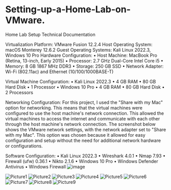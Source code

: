 # Setting-up-a-Home-Lab-on-VMware.

Home Lab Setup Technical Documentation

Virtualization Platform: VMware Fusion 12.2.4 
Host Operating System: macOS Monterey 12.6.2 
Guest Operating Systems: Kali Linux 2022.3, Windows 10 Pro
Hardware Configuration:
•	Host Machine: MacBook Pro (Retina, 13-inch, Early 2015)
•	Processor: 2.7 GHz Dual-Core Intel Core i5
•	Memory: 8 GB 1867 MHz DDR3
•	Storage: 250 GB SSD
•	Network Adapter: Wi-Fi (802.11ac) and Ethernet (10/100/1000BASE-T)

Virtual Machine Configuration:
•	Kali Linux 2022.3
•	4 GB RAM
•	80 GB Hard Disk
•	1 Processor
•	Windows 10 Pro
•	4 GB RAM
•	80 GB Hard Disk
•	2 Processors

Networking Configuration:
For this project, I used the "Share with my Mac" option for networking. This means that the virtual machines were configured to use the host machine's network connection. This allowed the virtual machines to access the internet and communicate with each other through the host machine's network connection. The screenshot below shows the VMware network settings, with the network adapter set to "Share with my Mac". This option was chosen because it allowed for easy configuration and setup without the need for additional network hardware or configurations.

Software Configuration:
•	Kali Linux 2022.3
•	Wireshark 4.0.1
•	Nmap 7.93
•	Firewall (ufw) 0.36.1
•	Nikto 2.1.6
•	Windows 10 Pro
•	Windows Defender Antivirus
•	Windows Firewall
![image](https://user-images.githubusercontent.com/132654878/236501922-822c9268-5adf-4b11-a360-aeeb86c286e9.png)




![Picture1](https://user-images.githubusercontent.com/132654878/236501118-15ca543f-9077-442e-b042-5753266b493f.png)
![Picture2](https://user-images.githubusercontent.com/132654878/236501105-adb9476c-4b72-4749-8de4-86b2dba3182c.png)
![Picture3](https://user-images.githubusercontent.com/132654878/236501114-c9fa50ee-2ea5-40d1-b4cf-3a9b7eb5064e.png)
![Picture4](https://user-images.githubusercontent.com/132654878/236501084-107d48d3-5fa7-401b-8f4c-1c6f1a2366c5.png)
![Picture5](https://user-images.githubusercontent.com/132654878/236501090-389b6ae0-7938-41da-a00f-92205be03182.png)
![Picture6](https://user-images.githubusercontent.com/132654878/236501093-af4a6d26-bc2f-46fb-83e3-edab08077d46.png)
![Picture7](https://user-images.githubusercontent.com/132654878/236501099-fc136884-ef1c-489e-978f-ddf7df3ecead.png)
![Picture8](https://user-images.githubusercontent.com/132654878/236501102-18b9a72c-d6c7-4af6-9932-65d558e59ed7.png)
![Picture9](https://user-images.githubusercontent.com/132654878/236501109-f3e69224-794a-4da4-a978-fdccbc59e442.png)

